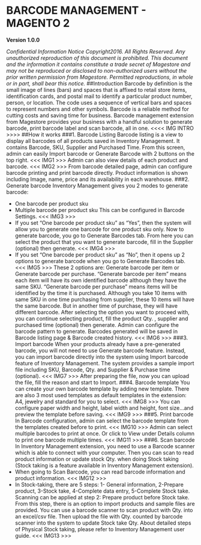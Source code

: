 
**BARCODE MANAGEMENT - MAGENTO 2**
=================================

**Version 1.0.0**

*Confidential Information Notice
Copyright2016. All Rights Reserved. Any unauthorized reproduction of this document is prohibited.
This document and the information it contains constitute a trade secret of Magestore and may not be reproduced or disclosed to non-authorized users without the prior written permission from Magestore. Permitted reproductions, in whole or in part, shall bear this notice.*
##Introduction
Barcode by definition is the small image of lines (bars) and spaces that is affixed to retail store items, identification cards, and postal mail to identify a particular product number, person, or location. The code uses a sequence of vertical bars and spaces to represent numbers and other symbols. Barcode is a reliable method for cutting costs and saving time for business. 
Barcode management extension from Magestore provides your business with a handful solution to generate barcode, print barcode label and scan barcode, all in one.
<<<< IMG INTRO >>>>
##How it works
###1. Barcode Listing
Barcode listing is a view to display all barcodes of all products saved in Inventory Management. It contains Barcode, SKU, Supplier and Purchased Time.
From this screen, admin can easily Import barcode or Generate Barcode with 2 buttons on the top right.
<<< IMG1 >>>
Admin can also view details of each product and barcode.
<<< IMG2 >>>
From barcode detailed page, admin can configure barcode printing and print barcode directly. 
Product information is shown including Image, name, price and its availability in each warehouse.
###2. Generate barcode
Inventory Management gives you 2 modes to generate barcode:
-	One barcode per product sku
-	Multiple barcode per product sku
This can be configured in Barcode Settings.
<<< IMG3 >>>
-	If you set “One barcode per product sku” as “Yes”, then the system will allow you to generate one barcode for one product sku only.
Now to generate barcode, you go to Generate Barcodes tab. From here you can select the product that you want to generate barcode, fill in the Supplier (optional) then generate.
<<< IMG4 >>>
-	If you set “One barcode per product sku” as “No”, then it opens up 2 options to generate barcode when you go to Generate Barcodes tab.
<<< IMG5 >>>
These 2 options are: Generate barcode per item or Generate barcode per purchase.
“Generate barcode per item” means each item will have its own identified barcode although they have the same SKU.
“Generate barcode per purchase” means items will be identified by the time it is purchased. Although you take 10 items with same SKU in one time purchasing from supplier, these 10 items will have the same barcode. But in another time of purchase, they will have different barcode.
After selecting the option you want to proceed with, you can continue selecting product, fill the product Qty. , supplier and  purchased time (optional) then generate.
Admin can configure the barcode pattern to generate. Barcodes generated will be saved in Barcode listing page & Barcode created history.
<<< IMG6 >>>
###3. Import barcode
When your products already have a pre-generated barcode, you will not need to use Generate barcode feature. Instead, you can import barcode directly into the system using Import barcode feature of Inventory Management. 
The system provides a sample import file including SKU, Barcode, Qty. and Supplier & Purchase time (optional).
<<< IMG7 >>>
After preparing the file, now you can upload the file, fill the reason and start to Import.
###4. Barcode template
You can create your own barcode template by adding new template. There are also 3 most used templates as default templates in the extension: A4, jewelry and standard for you to select.
<<< IMG8 >>>
You can configure paper width and height, label width and height, font size…and preview the template before saving.
<<< IMG9 >>>
###5. Print barcode
In Barcode configuration, admin can select the barcode template from the templates created before to print. 
<<< IMG10 >>>
Admin can select multiple barcodes to print at once. Or click to View under Details column to print one barcode multiple times.
<<< IMG11 >>>
###6. Scan barcode
In Inventory Management extension, you need to use a Barcode scanner which is able to connect with your computer. Then you can scan to read product information or update stock Qty. when doing Stock taking (Stock taking is a feature available in Inventory Management extension).
- When going to Scan Barcode, you can read barcode information and product information.
<<< IMG12 >>>
- In Stock-taking, there are 5 steps: 1- General information, 2-Prepare product, 3-Stock take, 4-Complete data entry, 5-Complete Stock take. Scanning can be applied at step 2: Prepare product before Stock take. From this step, there is an option to import products and sample files are provided. You can use a barcode scanner to scan product with Qty. into an excel/csv file. Then upload the file with Qty. counted by barcode scanner into the system to update Stock take Qty. About detailed steps of Physical Stock taking, please refer to Inventory Management user guide.
<<< IMG13 >>>
